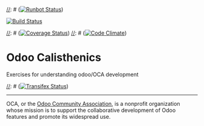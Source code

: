 
[//]: # ([![Runbot Status](https://runbot.odoo-community.org/runbot/badge/flat/${REPO_ID}/${BRANCH_NAME}.svg)](https://runbot.odoo-community.org/runbot/repo/github-com-oca-${REPO_NAME}-${REPO_ID}))

[![Build Status](https://travis-ci.org/OCA/${REPO_NAME}.svg?branch=${BRANCH_NAME})](https://travis-ci.org/OCA/${REPO_NAME})

[//]: # ([![Coverage Status](https://coveralls.io/repos/OCA/${REPO_NAME}/badge.svg?branch=${BRANCH_NAME}&service=github)](https://coveralls.io/github/OCA/${REPO_NAME}?branch=${BRANCH_NAME}))
[//]: # ([![Code Climate](https://codeclimate.com/github/OCA/${REPO_NAME}/badges/gpa.svg)](https://codeclimate.com/github/OCA/${REPO_NAME}))

# Odoo Calisthenics

Exercises for understanding odoo/OCA development

[//]: # (addons)
[//]: # (end addons)

[//]: # (Translation Status)
[//]: # (------------------)
[//]: # ([![Transifex Status](https://www.transifex.com/projects/p/${ORG_NAME}-${REPO_NAME}-${BRANCH_NAME_WITH_DASH}/chart/image_png)](https://www.transifex.com/projects/p/${ORG_NAME}-${REPO_NAME}-${BRANCH_NAME_WITH_DASH}))

----

OCA, or the [Odoo Community Association](http://odoo-community.org/), is a nonprofit organization whose
mission is to support the collaborative development of Odoo features and
promote its widespread use.
